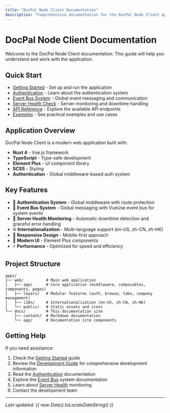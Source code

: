 ```yaml
---
title: "DocPal Node Client Documentation"
description: "Comprehensive documentation for the DocPal Node Client application"
---
```


# DocPal Node Client Documentation

Welcome to the DocPal Node Client documentation. This guide will help you understand and work with the application.

## Quick Start

- [Getting Started](/6.0.0/getting-started) - Set up and run the application
- [Authentication](/6.0.0/authentication) - Learn about the authentication system
- [Event Bus System](/6.0.0/event-bus) - Global event messaging and communication
- [Server Health Check](/6.0.0/server-health) - Server monitoring and downtime handling
- [API Reference](/6.0.0/api) - Explore the available API endpoints
- [Examples](/6.0.0/examples) - See practical examples and use cases

## Application Overview

DocPal Node Client is a modern web application built with:

- **Nuxt 4** - Vue.js framework
- **TypeScript** - Type-safe development
- **Element Plus** - UI component library
- **SCSS** - Styling
- **Authentication** - Global middleware-based auth system

## Key Features

- 🔐 **Authentication System** - Global middleware with route protection
- 📡 **Event Bus System** - Global messaging with VueUse event bus for system events
- 🔄 **Server Health Monitoring** - Automatic downtime detection and graceful error handling
- 🌐 **Internationalization** - Multi-language support (en-US, zh-CN, zh-HK)
- 📱 **Responsive Design** - Mobile-first approach
- 🎨 **Modern UI** - Element Plus components
- ⚡ **Performance** - Optimized for speed and efficiency

## Project Structure

```
apps/
├── web/          # Main web application
│   ├── app/      # Core application (middleware, composables, components, pages)
│   ├── layers/   # Modular features (auth, browse, tabs, company management)
│   ├── i18n/     # Internationalization (en-US, zh-CN, zh-HK)
│   └── public/   # Static assets and icons
└── docs/         # This documentation site
    ├── content/  # Markdown documentation
    └── app/      # Documentation site components
```

## Getting Help

If you need assistance:

1. Check the [Getting Started](/6.0.0/getting-started) guide
2. Review the [Development Guide](/6.0.0/development-guide) for comprehensive development information
3. Read the [Authentication](/6.0.0/authentication) documentation
4. Explore the [Event Bus](/6.0.0/event-bus) system documentation
5. Learn about [Server Health](/6.0.0/server-health) monitoring
6. Contact the development team

---

*Last updated: {{ new Date().toLocaleDateString() }}*
